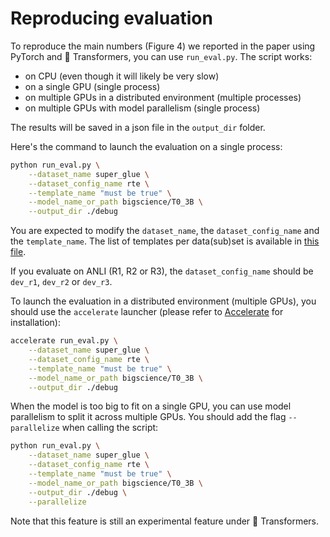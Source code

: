 # Reproducing evaluation

To reproduce the main numbers (Figure 4) we reported in the paper using PyTorch and 🤗 Transformers, you can use `run_eval.py`. The script works:
- on CPU (even though it will likely be very slow)
- on a single GPU (single process)
- on multiple GPUs in a distributed environment (multiple processes)
- on multiple GPUs with model parallelism (single process)

The results will be saved in a json file in the `output_dir` folder.

Here's the command to launch the evaluation on a single process:

```bash
python run_eval.py \
    --dataset_name super_glue \
    --dataset_config_name rte \
    --template_name "must be true" \
    --model_name_or_path bigscience/T0_3B \
    --output_dir ./debug
```

You are expected to modify the `dataset_name`, the `dataset_config_name` and the `template_name`. The list of templates per data(sub)set is available in [this file](template_list.py).

If you evaluate on ANLI (R1, R2 or R3), the `dataset_config_name` should be `dev_r1`, `dev_r2` or `dev_r3`.

To launch the evaluation in a distributed environment (multiple GPUs), you should use the `accelerate` launcher (please refer to [Accelerate](https://github.com/huggingface/accelerate) for installation):

```bash
accelerate run_eval.py \
    --dataset_name super_glue \
    --dataset_config_name rte \
    --template_name "must be true" \
    --model_name_or_path bigscience/T0_3B \
    --output_dir ./debug
```

When the model is too big to fit on a single GPU, you can use model parallelism to split it across multiple GPUs. You should add the flag `--parallelize` when calling the script:

```bash
python run_eval.py \
    --dataset_name super_glue \
    --dataset_config_name rte \
    --template_name "must be true" \
    --model_name_or_path bigscience/T0_3B \
    --output_dir ./debug \
    --parallelize
```

Note that this feature is still an experimental feature under 🤗 Transformers.
